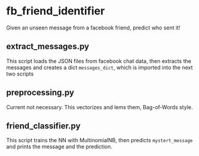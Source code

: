 # fb_friend_identifier
Given an unseen message from a facebook friend, predict who sent it!

## extract_messages.py
This script loads the JSON files from facebook chat data, then extracts the messages and creates a dict ``messages_dict``, which is imported into the next two scripts

## preprocessing.py
Current not necessary. This vectorizes and lems them, Bag-of-Words style.

## friend_classifier.py
This script trains the NN with MultinomialNB, then predicts ``mystert_message`` and prints the message and the prediction.
